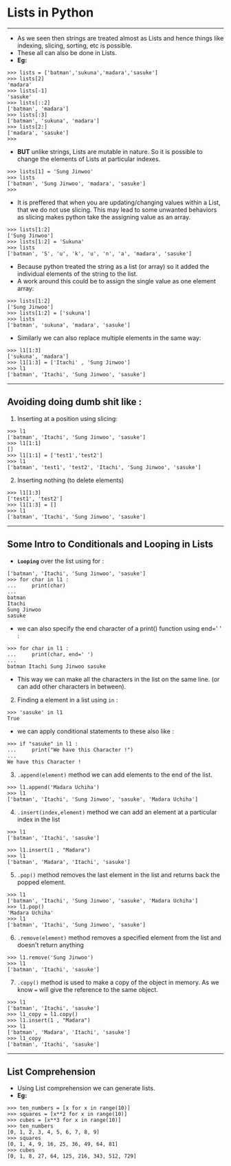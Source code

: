 # Lists in Python 

---

- As we seen then strings are treated almost as Lists and hence things like indexing, slicing, sorting, etc is possible.
- These all can also be done in Lists.
- **Eg:**
```
>>> lists = ['batman','sukuna','madara','sasuke']
>>> lists[2]
'madara'
>>> lists[-1] 
'sasuke'
>>> lists[::2] 
['batman', 'madara']
>>> lists[:3] 
['batman', 'sukuna', 'madara']
>>> lists[2:] 
['madara', 'sasuke']
>>>
```
- **BUT** unlike strings, Lists are mutable in nature. So it is possible to change the elements of Lists at particular indexes.
```
>>> lists[1] = 'Sung Jinwoo'
>>> lists
['batman', 'Sung Jinwoo', 'madara', 'sasuke']
>>>
```


- It is preffered that when you are updating/changing values within a List, that we do not use slicing. This may lead to some unwanted behaviors as slicing makes python take the assigning value as an array.
```
>>> lists[1:2]
['Sung Jinwoo']
>>> lists[1:2] = 'Sukuna'
>>> lists
['batman', 'S', 'u', 'k', 'u', 'n', 'a', 'madara', 'sasuke']
```
- Because python treated the string as a list (or array) so it added the individual elements of the string to the list. 
- A work around this could be to assign the single value as one element array: 
```
>>> lists[1:2]
['Sung Jinwoo']
>>> lists[1:2] = ['sukuna']
>>> lists
['batman', 'sukuna', 'madara', 'sasuke'] 
```
- Similarly we can also replace multiple elements in the same way:
```
>>> l1[1:3]
['sukuna', 'madara']
>>> l1[1:3] = ['Itachi' , 'Sung Jinwoo'] 
>>> l1
['batman', 'Itachi', 'Sung Jinwoo', 'sasuke']
```

---

## Avoiding doing dumb shit like : 

1. Inserting at a position using slicing: 
```
>>> l1
['batman', 'Itachi', 'Sung Jinwoo', 'sasuke']
>>> l1[1:1]
[]
>>> l1[1:1] = ['test1','test2']
>>> l1
['batman', 'test1', 'test2', 'Itachi', 'Sung Jinwoo', 'sasuke']
```
2. Inserting nothing (to delete elements)
```
>>> l1[1:3]                     
['test1', 'test2']
>>> l1[1:3] = []
>>> l1
['batman', 'Itachi', 'Sung Jinwoo', 'sasuke']
```
---

## Some Intro to Conditionals and Looping in Lists

- **`Looping`** over the list using for : 
```
['batman', 'Itachi', 'Sung Jinwoo', 'sasuke']
>>> for char in l1 : 
...     print(char)
... 
batman
Itachi
Sung Jinwoo
sasuke
```
- we can also specify the end character of a print() function using end=' ' : 
```
>>> for char in l1 : 
...     print(char, end=' ')
... 
batman Itachi Sung Jinwoo sasuke
```
- This way we can make all the characters in the list on the same line. (or can add other characters in between).


2. Finding a element in a list using `in` : 
```
>>> 'sasuke' in l1
True
```
- we can apply conditional statements to these also like : 
```
>>> if "sasuke" in l1 : 
...     print("We have this Character !")
... 
We have this Character !
```

3. `.append(element)` method we can add elements to the end of the list.
```
>>> l1.append('Madara Uchiha')
>>> l1
['batman', 'Itachi', 'Sung Jinwoo', 'sasuke', 'Madara Uchiha']
```
4. `.insert(index,element)` method we can add an element at a particular index in the list
```
>>> l1
['batman', 'Itachi', 'sasuke']

>>> l1.insert(1 , "Madara")
>>> l1
['batman', 'Madara', 'Itachi', 'sasuke']
```

5. `.pop()` method removes the last element in the list and returns back the popped element.
```
>>> l1
['batman', 'Itachi', 'Sung Jinwoo', 'sasuke', 'Madara Uchiha']
>>> l1.pop()
'Madara Uchiha'
>>> l1
['batman', 'Itachi', 'Sung Jinwoo', 'sasuke']
```

6. `.remove(element)` method removes a specified element from the list and doesn't return anything
```
>>> l1.remove('Sung Jinwoo')
>>> l1
['batman', 'Itachi', 'sasuke']
```

7. `.copy()` method is used to make a copy of the object in memory. As we know `=` will give the reference to the same object. 
```
>>> l1
['batman', 'Itachi', 'sasuke']
>>> l1_copy = l1.copy()
>>> l1.insert(1 , "Madara")
>>> l1
['batman', 'Madara', 'Itachi', 'sasuke']
>>> l1_copy
['batman', 'Itachi', 'sasuke']
```

---

## List Comprehension 

- Using List comprehension we can generate lists.
- **Eg:**
```
>>> ten_numbers = [x for x in range(10)]
>>> squares = [x**2 for x in range(10)]
>>> cubes = [x**3 for x in range(10)]
>>> ten_numbers
[0, 1, 2, 3, 4, 5, 6, 7, 8, 9]
>>> squares
[0, 1, 4, 9, 16, 25, 36, 49, 64, 81]
>>> cubes
[0, 1, 8, 27, 64, 125, 216, 343, 512, 729]
```